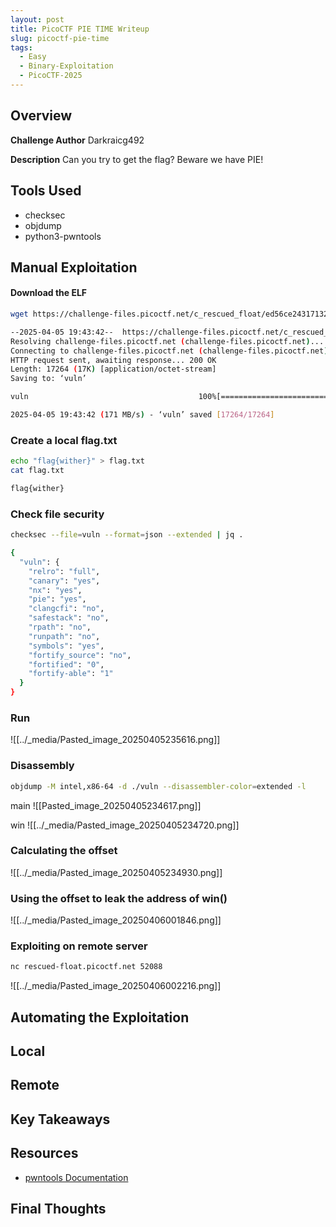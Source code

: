 ```yaml
---
layout: post
title: PicoCTF PIE TIME Writeup
slug: picoctf-pie-time
tags:
  - Easy
  - Binary-Exploitation
  - PicoCTF-2025
---
```

## Overview

**Challenge Author**
Darkraicg492

**Description**
Can you try to get the flag? Beware we have PIE!

## Tools Used
- checksec
- objdump
- python3-pwntools

## Manual Exploitation

#### Download the ELF

```bash
wget https://challenge-files.picoctf.net/c_rescued_float/ed56ce24317132655feefb8f448c6587198c72f1c76e54bdea9fb5d7f087397e/vuln

--2025-04-05 19:43:42--  https://challenge-files.picoctf.net/c_rescued_float/ed56ce24317132655feefb8f448c6587198c72f1c76e54bdea9fb5d7f087397e/vuln
Resolving challenge-files.picoctf.net (challenge-files.picoctf.net)... 2600:9000:23d4:9c00:e:c945:f180:93a1, 2600:9000:23d4:3400:e:c945:f180:93a1, 2600:9000:23d4:1a00:e:c945:f180:93a1, ...
Connecting to challenge-files.picoctf.net (challenge-files.picoctf.net)|2600:9000:23d4:9c00:e:c945:f180:93a1|:443... connected.
HTTP request sent, awaiting response... 200 OK
Length: 17264 (17K) [application/octet-stream]
Saving to: ‘vuln’

vuln                                      100%[====================================================================================>]  16.86K  --.-KB/s    in 0s

2025-04-05 19:43:42 (171 MB/s) - ‘vuln’ saved [17264/17264]
```

### Create a local flag.txt



```bash
echo "flag{wither}" > flag.txt
cat flag.txt 

flag{wither}
```

### Check file security

```bash
checksec --file=vuln --format=json --extended | jq .

{
  "vuln": {
    "relro": "full",
    "canary": "yes",
    "nx": "yes",
    "pie": "yes",
    "clangcfi": "no",
    "safestack": "no",
    "rpath": "no",
    "runpath": "no",
    "symbols": "yes",
    "fortify_source": "no",
    "fortified": "0",
    "fortify-able": "1"
  }
}

```

### Run

![[../_media/Pasted_image_20250405235616.png]]


### Disassembly

```bash
objdump -M intel,x86-64 -d ./vuln --disassembler-color=extended -l
```

main 
![[Pasted_image_20250405234617.png]]

win
![[../_media/Pasted_image_20250405234720.png]]

### Calculating the offset



![[../_media/Pasted_image_20250405234930.png]]

### Using the offset to leak the address of win()

![[../_media/Pasted_image_20250406001846.png]]

### Exploiting on remote server

```bash
nc rescued-float.picoctf.net 52088
```

![[../_media/Pasted_image_20250406002216.png]]

## Automating the Exploitation

## Local



## Remote


## Key Takeaways

## Resources
- [pwntools Documentation](https://docs.pwntools.com/en/latest/)

## Final Thoughts



